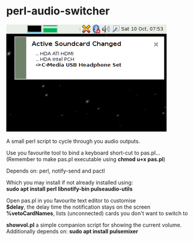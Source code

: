 # perl-audio-switcher
![ScreenShot](screenshot.png)

A small perl script to cycle through you audio outputs.

Use you favourite tool to bind a keyboard short-cut to pas.pl...<br>
(Remember to make pas.pl executable using **chmod u+x pas.pl**)

Depends on: perl, notify-send and pactl

Which you may install if not already installed using:<br>
**sudo apt install perl libnotify-bin pulseaudio-utils**

Open pas.pl in you favourite text editor to customise<br>
**$delay**, the delay time the notification stays on the screen<br>
**%vetoCardNames**, lists (unconnected) cards you don't want to switch to


**showvol.pl** a simple companion script for showing the current volume.  
Additionally depends on: **sudo apt install pulsemixer**